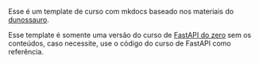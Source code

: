 Esse é um template de curso com mkdocs baseado nos materiais do [dunossauro](https://dunossauro.com/).

Esse template é somente uma versão do curso de [FastAPI do zero](https://fastapidozero.dunossauro.com/) sem os conteúdos, caso necessite, use o código do curso de FastAPI como referência.
